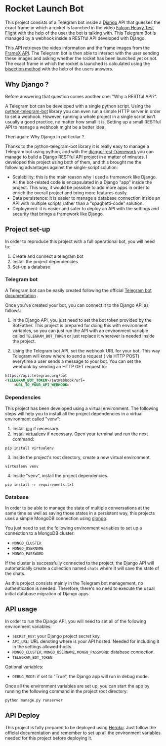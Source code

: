 # Rocket Launch Bot

This project consists of a Telegram bot inside a [Django]((https://www.djangoproject.com)) API that guesses the exact
frame in which a rocket is launched in the video [Falcon Heavy Test Flight](https://www.youtube.com/watch?v=wbSwFU6tY1c)
with the help of the user the bot is talking with. This Telegram Bot is managed by a webhook inside a RESTful API
developed with Django.

This API retrieves the video information and the frame images from
the [FrameX API](https://framex-dev.wadrid.net/api/video/). The Telegram bot is then able to interact with the user
sending these images and asking whether the rocket has been launched yet or not. The exact frame in which the rocket is
launched is calculated using the [bisection method](https://en.wikipedia.org/wiki/Bisection_method) with the help of the
users answers.

## Why Django ?

Before answering that question comes another one: "Why a RESTful API?".

A Telegram bot can be developed with a single python script. Using
the [python-telegram-bot](https://pypi.org/project/python-telegram-bot/) library you can even run a simple HTTP server
in order to set a webhook. However, running a whole project in a single script isn't usually a good practice, no matter
how small it is. Setting up a small RESTful API to manage a webhook might be a better idea.

Then again: Why Django in particular ?

Thanks to the python-telegram-bot library it is really easy to manage a Telegram bot using python, and with the
[django-rest-framework](https://www.django-rest-framework.org) you can manage to build a Django RESTful API project in a
matter of minutes. I developed this project using both of them, and this brought me the following advantages against the
single-script solution:

* Scalability: this is the main reason why I used a framework like Django. All the bot-related code is encapsulated in a
  Django "app" inside the project. This way, it would be possible to add more apps in order to enrich the overall
  project and bring more features easily.
* Data persistence: it is easier to manage a database connection inside an API with multiple scripts rather than a
  "spaghetti-code" solution.
* Deployment: it is easier and safer to deploy an API with the settings and security that brings a framework like
  Django.

## Project set-up

In order to reproduce this project with a full operational bot, you will need to:

1. Create and connect a telegram bot
2. Install the project dependencies
3. Set-up a database

### Telegram bot

A Telegram bot can be easily created following the official [Telegram bot documentation](https://core.telegram.org/bots)
.

Once you've created your bot, you can connect it to the Django API as follows:

1. In the Django API, you just need to set the bot token provided by the BotFather. This project is prepared for doing
   this with environment variables, so you can just run the API with an environment variable called `TELEGRAM_BOT_TOKEN`
   or just replace it wherever is needed inside the project.

2. Using the Telegram bot API, set the webhook URL for your bot. This way Telegram will know where to send a request (
   via HTTP POST) everytime a user sends a message to your bot. You can set the webhook by sending an HTTP GET request
   to:

```html
https://api.telegram.org/bot
<TELEGRAM_BOT_TOKEN>/setWebhook?url=
    <URL_TO_YOUR_API_WEBHOOK>
```

### Dependencies

This project has been developed using a virtual environment. The following steps will help you to install all the
project dependencies in a virtual environment called "venv":

1. Install [pip](https://pypi.org/project/pip/) if necessary.
2. Install [virtualenv](https://pypi.org/project/virtualenv/) if necessary. Open your terminal and run the next command:

```Shell
pip install virtualenv
```

3. Inside the project's root directory, create a new virtual environment.

```Shell
virtualenv venv
```

4. Inside "venv", install the project dependencies.

```Shell
pip install -r requirements.txt
```

### Database

In order to be able to manage the state of multiple conversations at the same time as well as saving those states in a
persistent way, this projects uses a simple MongoDB connection using [djongo](https://pypi.org/project/djongo/).

You just need to set the following environment variables to set up a connection to a MongoDB cluster:

* `MONGO_CLUSTER`
* `MONGO_USERNAME`
* `MONGO_PASSWORD`

If the cluster is successfully connected to the project, the Django API will automatically create a collection
named `chats` where it will save the state of the chats.

As this project consists mainly in the Telegram bot management, no authentication is needed. Therefore, there's no need
to execute the usual initial database migration of Django apps.

## API usage

In order to run the Django API, you will need to set all of the following environment variables:

* `SECRET_KEY`: your Django project secret key.
* `API_URL`: URL denoting where is your API hosted. Needed for including it in the settings allowed-hosts.
* `MONGO_CLUSTER`, `MONGO_USERNAME`, `MONGO_PASSWORD`: database connection.
* `TELEGRAM_BOT_TOKEN`

Optional variables:

* `DEBUG_MODE`: if set to "True", the Django app will run in debug mode.

Once all the environment variables are set up, you can start the app by running the following command in the project
root directory:

```shell
python manage.py runserver
```

## API Deploy

This project is fully prepared to be deployed using [Heroku](https://www.heroku.com). Just follow the official
documentation and remember to set up all the environment variables needed for this project before deploying it.
